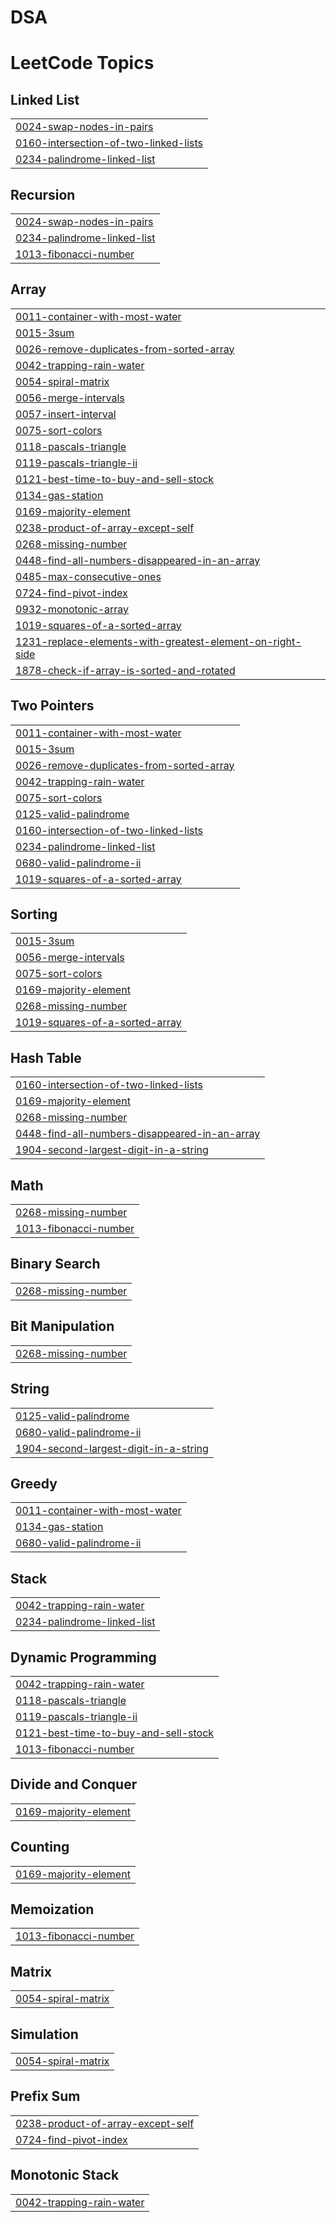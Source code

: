 # DSA
<!---LeetCode Topics Start-->
# LeetCode Topics
## Linked List
|  |
| ------- |
| [0024-swap-nodes-in-pairs](https://github.com/arpitjana2103/DSA/tree/master/0024-swap-nodes-in-pairs) |
| [0160-intersection-of-two-linked-lists](https://github.com/arpitjana2103/DSA/tree/master/0160-intersection-of-two-linked-lists) |
| [0234-palindrome-linked-list](https://github.com/arpitjana2103/DSA/tree/master/0234-palindrome-linked-list) |
## Recursion
|  |
| ------- |
| [0024-swap-nodes-in-pairs](https://github.com/arpitjana2103/DSA/tree/master/0024-swap-nodes-in-pairs) |
| [0234-palindrome-linked-list](https://github.com/arpitjana2103/DSA/tree/master/0234-palindrome-linked-list) |
| [1013-fibonacci-number](https://github.com/arpitjana2103/DSA/tree/master/1013-fibonacci-number) |
## Array
|  |
| ------- |
| [0011-container-with-most-water](https://github.com/arpitjana2103/DSA/tree/master/0011-container-with-most-water) |
| [0015-3sum](https://github.com/arpitjana2103/DSA/tree/master/0015-3sum) |
| [0026-remove-duplicates-from-sorted-array](https://github.com/arpitjana2103/DSA/tree/master/0026-remove-duplicates-from-sorted-array) |
| [0042-trapping-rain-water](https://github.com/arpitjana2103/DSA/tree/master/0042-trapping-rain-water) |
| [0054-spiral-matrix](https://github.com/arpitjana2103/DSA/tree/master/0054-spiral-matrix) |
| [0056-merge-intervals](https://github.com/arpitjana2103/DSA/tree/master/0056-merge-intervals) |
| [0057-insert-interval](https://github.com/arpitjana2103/DSA/tree/master/0057-insert-interval) |
| [0075-sort-colors](https://github.com/arpitjana2103/DSA/tree/master/0075-sort-colors) |
| [0118-pascals-triangle](https://github.com/arpitjana2103/DSA/tree/master/0118-pascals-triangle) |
| [0119-pascals-triangle-ii](https://github.com/arpitjana2103/DSA/tree/master/0119-pascals-triangle-ii) |
| [0121-best-time-to-buy-and-sell-stock](https://github.com/arpitjana2103/DSA/tree/master/0121-best-time-to-buy-and-sell-stock) |
| [0134-gas-station](https://github.com/arpitjana2103/DSA/tree/master/0134-gas-station) |
| [0169-majority-element](https://github.com/arpitjana2103/DSA/tree/master/0169-majority-element) |
| [0238-product-of-array-except-self](https://github.com/arpitjana2103/DSA/tree/master/0238-product-of-array-except-self) |
| [0268-missing-number](https://github.com/arpitjana2103/DSA/tree/master/0268-missing-number) |
| [0448-find-all-numbers-disappeared-in-an-array](https://github.com/arpitjana2103/DSA/tree/master/0448-find-all-numbers-disappeared-in-an-array) |
| [0485-max-consecutive-ones](https://github.com/arpitjana2103/DSA/tree/master/0485-max-consecutive-ones) |
| [0724-find-pivot-index](https://github.com/arpitjana2103/DSA/tree/master/0724-find-pivot-index) |
| [0932-monotonic-array](https://github.com/arpitjana2103/DSA/tree/master/0932-monotonic-array) |
| [1019-squares-of-a-sorted-array](https://github.com/arpitjana2103/DSA/tree/master/1019-squares-of-a-sorted-array) |
| [1231-replace-elements-with-greatest-element-on-right-side](https://github.com/arpitjana2103/DSA/tree/master/1231-replace-elements-with-greatest-element-on-right-side) |
| [1878-check-if-array-is-sorted-and-rotated](https://github.com/arpitjana2103/DSA/tree/master/1878-check-if-array-is-sorted-and-rotated) |
## Two Pointers
|  |
| ------- |
| [0011-container-with-most-water](https://github.com/arpitjana2103/DSA/tree/master/0011-container-with-most-water) |
| [0015-3sum](https://github.com/arpitjana2103/DSA/tree/master/0015-3sum) |
| [0026-remove-duplicates-from-sorted-array](https://github.com/arpitjana2103/DSA/tree/master/0026-remove-duplicates-from-sorted-array) |
| [0042-trapping-rain-water](https://github.com/arpitjana2103/DSA/tree/master/0042-trapping-rain-water) |
| [0075-sort-colors](https://github.com/arpitjana2103/DSA/tree/master/0075-sort-colors) |
| [0125-valid-palindrome](https://github.com/arpitjana2103/DSA/tree/master/0125-valid-palindrome) |
| [0160-intersection-of-two-linked-lists](https://github.com/arpitjana2103/DSA/tree/master/0160-intersection-of-two-linked-lists) |
| [0234-palindrome-linked-list](https://github.com/arpitjana2103/DSA/tree/master/0234-palindrome-linked-list) |
| [0680-valid-palindrome-ii](https://github.com/arpitjana2103/DSA/tree/master/0680-valid-palindrome-ii) |
| [1019-squares-of-a-sorted-array](https://github.com/arpitjana2103/DSA/tree/master/1019-squares-of-a-sorted-array) |
## Sorting
|  |
| ------- |
| [0015-3sum](https://github.com/arpitjana2103/DSA/tree/master/0015-3sum) |
| [0056-merge-intervals](https://github.com/arpitjana2103/DSA/tree/master/0056-merge-intervals) |
| [0075-sort-colors](https://github.com/arpitjana2103/DSA/tree/master/0075-sort-colors) |
| [0169-majority-element](https://github.com/arpitjana2103/DSA/tree/master/0169-majority-element) |
| [0268-missing-number](https://github.com/arpitjana2103/DSA/tree/master/0268-missing-number) |
| [1019-squares-of-a-sorted-array](https://github.com/arpitjana2103/DSA/tree/master/1019-squares-of-a-sorted-array) |
## Hash Table
|  |
| ------- |
| [0160-intersection-of-two-linked-lists](https://github.com/arpitjana2103/DSA/tree/master/0160-intersection-of-two-linked-lists) |
| [0169-majority-element](https://github.com/arpitjana2103/DSA/tree/master/0169-majority-element) |
| [0268-missing-number](https://github.com/arpitjana2103/DSA/tree/master/0268-missing-number) |
| [0448-find-all-numbers-disappeared-in-an-array](https://github.com/arpitjana2103/DSA/tree/master/0448-find-all-numbers-disappeared-in-an-array) |
| [1904-second-largest-digit-in-a-string](https://github.com/arpitjana2103/DSA/tree/master/1904-second-largest-digit-in-a-string) |
## Math
|  |
| ------- |
| [0268-missing-number](https://github.com/arpitjana2103/DSA/tree/master/0268-missing-number) |
| [1013-fibonacci-number](https://github.com/arpitjana2103/DSA/tree/master/1013-fibonacci-number) |
## Binary Search
|  |
| ------- |
| [0268-missing-number](https://github.com/arpitjana2103/DSA/tree/master/0268-missing-number) |
## Bit Manipulation
|  |
| ------- |
| [0268-missing-number](https://github.com/arpitjana2103/DSA/tree/master/0268-missing-number) |
## String
|  |
| ------- |
| [0125-valid-palindrome](https://github.com/arpitjana2103/DSA/tree/master/0125-valid-palindrome) |
| [0680-valid-palindrome-ii](https://github.com/arpitjana2103/DSA/tree/master/0680-valid-palindrome-ii) |
| [1904-second-largest-digit-in-a-string](https://github.com/arpitjana2103/DSA/tree/master/1904-second-largest-digit-in-a-string) |
## Greedy
|  |
| ------- |
| [0011-container-with-most-water](https://github.com/arpitjana2103/DSA/tree/master/0011-container-with-most-water) |
| [0134-gas-station](https://github.com/arpitjana2103/DSA/tree/master/0134-gas-station) |
| [0680-valid-palindrome-ii](https://github.com/arpitjana2103/DSA/tree/master/0680-valid-palindrome-ii) |
## Stack
|  |
| ------- |
| [0042-trapping-rain-water](https://github.com/arpitjana2103/DSA/tree/master/0042-trapping-rain-water) |
| [0234-palindrome-linked-list](https://github.com/arpitjana2103/DSA/tree/master/0234-palindrome-linked-list) |
## Dynamic Programming
|  |
| ------- |
| [0042-trapping-rain-water](https://github.com/arpitjana2103/DSA/tree/master/0042-trapping-rain-water) |
| [0118-pascals-triangle](https://github.com/arpitjana2103/DSA/tree/master/0118-pascals-triangle) |
| [0119-pascals-triangle-ii](https://github.com/arpitjana2103/DSA/tree/master/0119-pascals-triangle-ii) |
| [0121-best-time-to-buy-and-sell-stock](https://github.com/arpitjana2103/DSA/tree/master/0121-best-time-to-buy-and-sell-stock) |
| [1013-fibonacci-number](https://github.com/arpitjana2103/DSA/tree/master/1013-fibonacci-number) |
## Divide and Conquer
|  |
| ------- |
| [0169-majority-element](https://github.com/arpitjana2103/DSA/tree/master/0169-majority-element) |
## Counting
|  |
| ------- |
| [0169-majority-element](https://github.com/arpitjana2103/DSA/tree/master/0169-majority-element) |
## Memoization
|  |
| ------- |
| [1013-fibonacci-number](https://github.com/arpitjana2103/DSA/tree/master/1013-fibonacci-number) |
## Matrix
|  |
| ------- |
| [0054-spiral-matrix](https://github.com/arpitjana2103/DSA/tree/master/0054-spiral-matrix) |
## Simulation
|  |
| ------- |
| [0054-spiral-matrix](https://github.com/arpitjana2103/DSA/tree/master/0054-spiral-matrix) |
## Prefix Sum
|  |
| ------- |
| [0238-product-of-array-except-self](https://github.com/arpitjana2103/DSA/tree/master/0238-product-of-array-except-self) |
| [0724-find-pivot-index](https://github.com/arpitjana2103/DSA/tree/master/0724-find-pivot-index) |
## Monotonic Stack
|  |
| ------- |
| [0042-trapping-rain-water](https://github.com/arpitjana2103/DSA/tree/master/0042-trapping-rain-water) |
<!---LeetCode Topics End-->